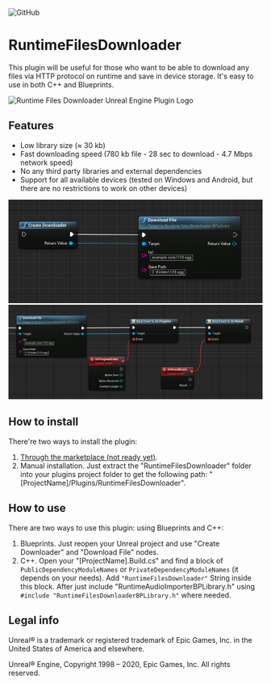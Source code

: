 ![GitHub](https://img.shields.io/github/license/Respirant/RuntimeFilesDownloader)
# RuntimeFilesDownloader
This plugin will be useful for those who want to be able to download any files via HTTP protocol on runtime and save in device storage. It's easy to use in both C++ and Blueprints.

![Runtime Files Downloader Unreal Engine Plugin Logo](image/runtimeaudioimporter.png "RuntimeFilesDownloader Unreal Engine Plugin Logo")

## Features
- Low library size (≈ 30 kb)
- Fast downloading speed (780 kb file - 28 sec to download - 4.7 Mbps network speed)
- No any third party libraries and external dependencies
- Support for all available devices (tested on Windows and Android, but there are no restrictions to work on other devices)

![Runtime Files Downloader Unreal Engine Plugin Nodes 1](image/nodesexample1.png "RuntimeFilesDownloader Unreal Engine Plugin Nodes 1")
![Runtime Files Downloader Unreal Engine Plugin Nodes 2](image/nodesexample2.png "RuntimeFilesDownloader Unreal Engine Plugin Nodes 2")

## How to install
There're two ways to install the plugin:
1) [Through the marketplace (not ready yet)](https://www.unrealengine.com/marketplace/product/runtime-files-downloader).
2) Manual installation. Just extract the "RuntimeFilesDownloader" folder into your plugins project folder to get the following path: "[ProjectName]/Plugins/RuntimeFilesDownloader".

## How to use
 There are two ways to use this plugin: using Blueprints and C++:
 1. Blueprints. Just reopen your Unreal project and use "Create Downloader" and "Download File" nodes.
 2. C++. Open your "[ProjectName].Build.cs" and find a block of ` PublicDependencyModuleNames ` or ` PrivateDependencyModuleNames ` (it depends on your needs). Add `"RuntimeFilesDownloader"` String inside this block. After just include "RuntimeAudioImporterBPLibrary.h" using ` #include "RuntimeFilesDownloaderBPLibrary.h" ` where needed.

## Legal info

Unreal® is a trademark or registered trademark of Epic Games, Inc. in the United States of America and elsewhere.

Unreal® Engine, Copyright 1998 – 2020, Epic Games, Inc. All rights reserved.
